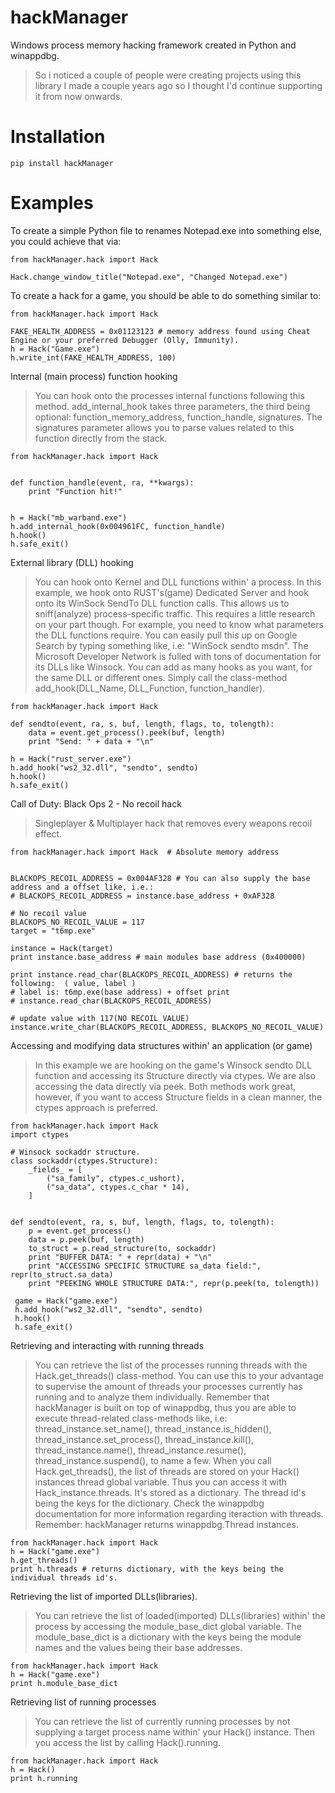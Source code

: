 # hackManager

Windows process memory hacking framework created in Python and winappdbg.
> So i noticed a couple of people were creating projects using this library I made a couple years ago so I thought I'd continue supporting it from now onwards.

# Installation
`pip install hackManager`

# Examples
To create a simple Python file to renames Notepad.exe into something else, you could achieve that via:
```
from hackManager.hack import Hack

Hack.change_window_title("Notepad.exe", "Changed Notepad.exe")
```

To create a hack for a game, you should be able to do something similar to:
```
from hackManager.hack import Hack

FAKE_HEALTH_ADDRESS = 0x01123123 # memory address found using Cheat Engine or your preferred Debugger (Olly, Immunity).
h = Hack("Game.exe")
h.write_int(FAKE_HEALTH_ADDRESS, 100)
```

Internal (main process) function hooking
> You can hook onto the processes internal functions following this method.
add_internal_hook takes three parameters, the third being optional: function_memory_address, function_handle, signatures.
The signatures parameter allows you to parse values related to this function directly from the stack.
```
from hackManager.hack import Hack
 
 
def function_handle(event, ra, **kwargs):
    print "Function hit!"
 
    
h = Hack("mb_warband.exe")
h.add_internal_hook(0x004961FC, function_handle)
h.hook()
h.safe_exit()
```

External library (DLL) hooking
> You can hook onto Kernel and DLL functions within' a process. In this example, we hook onto RUST's(game) Dedicated Server and hook onto its WinSock SendTo DLL function calls. This allows us to sniff(analyze) process-specific traffic. This requires a little research on your part though. For example, you need to know what parameters the DLL functions require. You can easily pull this up on Google Search by typing something like, i.e: "WinSock sendto msdn". The Microsoft Developer Network is fulled with tons of documentation for its DLLs like Winsock. You can add as many hooks as you want, for the same DLL or different ones. Simply call the class-method add_hook(DLL_Name, DLL_Function, function_handler).
```
from hackManager.hack import Hack
 
def sendto(event, ra, s, buf, length, flags, to, tolength):     
    data = event.get_process().peek(buf, length)
    print "Send: " + data + "\n" 
 
h = Hack("rust_server.exe") 
h.add_hook("ws2_32.dll", "sendto", sendto) 
h.hook() 
h.safe_exit()
```

Call of Duty: Black Ops 2 - No recoil hack
> Singleplayer & Multiplayer hack that removes every weapons recoil effect.
```
from hackManager.hack import Hack  # Absolute memory address 
 
 
BLACKOPS_RECOIL_ADDRESS = 0x004AF328 # You can also supply the base address and a offset like, i.e.:
# BLACKOPS_RECOIL_ADDRESS = instance.base_address + 0xAF328  
 
# No recoil value 
BLACKOPS_NO_RECOIL_VALUE = 117 
target = "t6mp.exe" 
 
instance = Hack(target) 
print instance.base_address # main modules base address (0x400000) 
 
print instance.read_char(BLACKOPS_RECOIL_ADDRESS) # returns the following:  ( value, label ) 
# label is: t6mp.exe(base address) + offset print 
# instance.read_char(BLACKOPS_RECOIL_ADDRESS) 
 
# update value with 117(NO RECOIL VALUE) 
instance.write_char(BLACKOPS_RECOIL_ADDRESS, BLACKOPS_NO_RECOIL_VALUE)
``` 

Accessing and modifying data structures within' an application (or game)
> In this example we are hooking on the game's Winsock sendto DLL function and accessing its Structure directly via ctypes. We are also accessing the data directly via peek. Both methods work great, however, if you want to access Structure fields in a clean manner, the ctypes approach is preferred.
```
from hackManager.hack import Hack 
import ctypes 
 
# Winsock sockaddr structure.
class sockaddr(ctypes.Structure): 
    _fields_ = [         
        ("sa_family", ctypes.c_ushort),
        ("sa_data", ctypes.c_char * 14), 
    ]  
 
 
def sendto(event, ra, s, buf, length, flags, to, tolength):     
    p = event.get_process()     
    data = p.peek(buf, length)
    to_struct = p.read_structure(to, sockaddr) 
    print "BUFFER DATA: " + repr(data) + "\n"     
    print "ACCESSING SPECIFIC STRUCTURE sa_data field:", repr(to_struct.sa_data) 
    print "PEEKING WHOLE STRUCTURE DATA:", repr(p.peek(to, tolength))
 
 game = Hack("game.exe") 
 h.add_hook("ws2_32.dll", "sendto", sendto) 
 h.hook() 
 h.safe_exit()
```

Retrieving and interacting with running threads
> You can retrieve the list of the processes running threads with the Hack.get_threads() class-method. You can use this to your advantage to supervise the amount of threads your processes currently has running and to analyze them individually. Remember that hackManager is built on top of winappdbg, thus you are able to execute thread-related class-methods like, i.e: thread_instance.set_name(), thread_instance.is_hidden(), thread_instance.set_process(), thread_instance.kill(), thread_instance.name(), thread_instance.resume(), thread_instance.suspend(), to name a few. When you call Hack.get_threads(), the list of threads are stored on your Hack() instances thread global variable. Thus you can access it with Hack_instance.threads. It's stored as a dictionary. The thread id's being the keys for the dictionary. Check the winappdbg documentation for more information regarding iteraction with threads. Remember: hackManager returns winappdbg.Thread instances.
```
from hackManager.hack import Hack 
h = Hack("game.exe") 
h.get_threads() 
print h.threads # returns dictionary, with the keys being the individual threads id's.
```

Retrieving the list of imported DLLs(libraries).
> You can retrieve the list of loaded(imported) DLLs(libraries) within' the process by accessing the module_base_dict global variable. The module_base_dict is a dictionary with the keys being the module names and the values being their base addresses.
```
from hackManager.hack import Hack  
h = Hack("game.exe") 
print h.module_base_dict
```

Retrieving list of running processes
> You can retrieve the list of currently running processes by not supplying a target process name within' your Hack() instance. Then you access the list by calling Hack().running.
```
from hackManager.hack import Hack 
h = Hack() 
print h.running
```